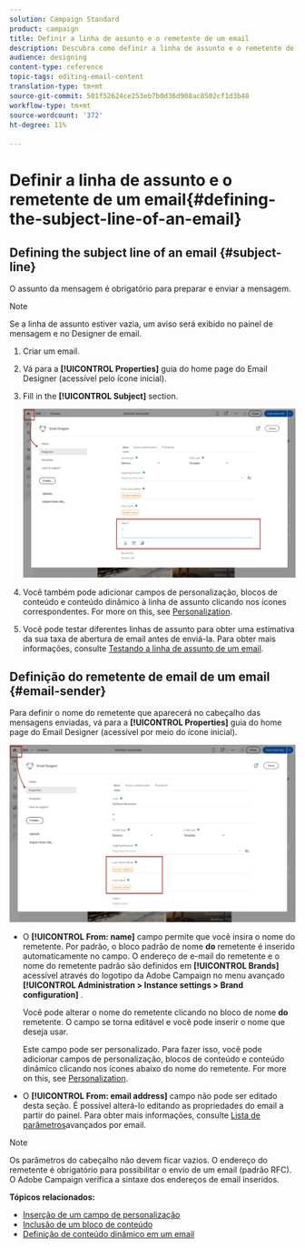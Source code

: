 ```yaml
---
solution: Campaign Standard
product: campaign
title: Definir a linha de assunto e o remetente de um email
description: Descubra como definir a linha de assunto e o remetente de um email no Designer de email.
audience: designing
content-type: reference
topic-tags: editing-email-content
translation-type: tm+mt
source-git-commit: 501f52624ce253eb7b0d36d908ac8502cf1d3b48
workflow-type: tm+mt
source-wordcount: '372'
ht-degree: 11%

---
```



# Definir a linha de assunto e o remetente de um email{#defining-the-subject-line-of-an-email}

## Defining the subject line of an email {#subject-line}

O assunto da mensagem é obrigatório para preparar e enviar a mensagem.

>[!NOTE]
>
>Se a linha de assunto estiver vazia, um aviso será exibido no painel de mensagem e no Designer de email.

1. Criar um email.
1. Vá para a **[!UICONTROL Properties]** guia do home page do Email Designer (acessível pelo ícone inicial).
1. Fill in the **[!UICONTROL Subject]** section.

   ![](assets/email_designer_subject.png)

1. Você também pode adicionar campos de personalização, blocos de conteúdo e conteúdo dinâmico à linha de assunto clicando nos ícones correspondentes. For more on this, see [Personalization](../../designing/using/personalization.md).
1. Você pode testar diferentes linhas de assunto para obter uma estimativa da sua taxa de abertura de email antes de enviá-la. Para obter mais informações, consulte [Testando a linha de assunto de um email](../../sending/using/testing-subject-line-email.md).

## Definição do remetente de email de um email {#email-sender}

Para definir o nome do remetente que aparecerá no cabeçalho das mensagens enviadas, vá para a **[!UICONTROL Properties]** guia do home page do Email Designer (acessível por meio do ícone inicial).

![](assets/delivery_content_edition16.png)

* O **[!UICONTROL From: name]** campo permite que você insira o nome do remetente. Por padrão, o bloco padrão de nome **do** remetente é inserido automaticamente no campo. O endereço de e-mail do remetente e o nome do remetente padrão são definidos em **[!UICONTROL Brands]** acessível através do logotipo da Adobe Campaign no menu avançado **[!UICONTROL Administration > Instance settings > Brand configuration]** .

   Você pode alterar o nome do remetente clicando no bloco de nome **do** remetente. O campo se torna editável e você pode inserir o nome que deseja usar.

   Este campo pode ser personalizado. Para fazer isso, você pode adicionar campos de personalização, blocos de conteúdo e conteúdo dinâmico clicando nos ícones abaixo do nome do remetente. For more on this, see [Personalization](../../designing/using/personalization.md).

* O **[!UICONTROL From: email address]** campo não pode ser editado desta seção. É possível alterá-lo editando as propriedades do email a partir do painel. Para obter mais informações, consulte [Lista de parâmetros](../../administration/using/configuring-email-channel.md#advanced-parameters)avançados por email.

>[!NOTE]
>
>Os parâmetros do cabeçalho não devem ficar vazios. O endereço do remetente é obrigatório para possibilitar o envio de um email (padrão RFC). O Adobe Campaign verifica a sintaxe dos endereços de email inseridos.

**Tópicos relacionados:**

* [Inserção de um campo de personalização](../../designing/using/personalization.md#inserting-a-personalization-field)
* [Inclusão de um bloco de conteúdo](../../designing/using/personalization.md#adding-a-content-block)
* [Definição de conteúdo dinâmico em um email](../../designing/using/personalization.md#defining-dynamic-content-in-an-email)
